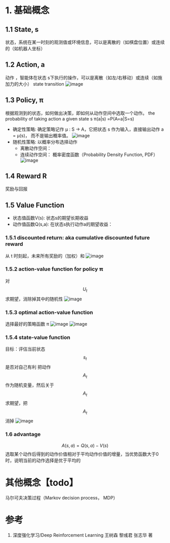 # 1. 基础概念
## 1.1 State, s
状态，系统在某一时刻的观测值或环境信息，可以是离散的（如棋盘位置）或连续的（如机器人坐标）
## 1.2 Action, a
动作 ，智能体在状态 s下执行的操作，可以是离散（如左/右移动）或连续（如施加力的大小）
state transition
![image](https://github.com/user-attachments/assets/b51576ba-748f-4647-9432-c7f335fe9ce0)
## 1.3 Policy, π
根据观测到的状态，如何做出决策，即如何从动作空间中选取一个动作。
the probability of taking action a given state s
π(a|s) =P(A=a|S=s)
- 确定性策略: 确定策略记作 µ : S -> A，它把状态 s 作为输入，直接输出动作 a = µ(s)，
而不是输出概率值。
![image](https://github.com/user-attachments/assets/5f9b0ed7-44ee-4c45-9883-e399b7aff66d)
- 随机性策略: 以概率分布选择动作
  - 离散动作空间：
  - 连续动作空间： 概率密度函数（Probability Density Function, PDF）
![image](https://github.com/user-attachments/assets/68ee8be4-39ac-4bb8-89f4-baf6a493473e)

## 1.4 Reward R
奖励与回报


## 1.5 Value Function
- 状态值函数V(s): 状态s的期望长期收益
- 动作值函数Q(s,a): 在状态s执行动作a的期望收益：

### 1.5.1 discounted return:  aka cumulative discounted future reward
从 t 时刻起，未来所有奖励的（加权）和
![image](https://github.com/user-attachments/assets/9ba19c77-6f9e-4443-9bc5-ee5bc98a33dd)

### 1.5.2 action-value function for policy 𝝿
对 $$U_t$$ 求期望，消除掉其中的随机性
![image](https://github.com/user-attachments/assets/d0307110-ea5d-4596-bee9-5bc8f080b200)

### 1.5.3 optimal action-value function
选择最好的策略函数 π
![image](https://github.com/user-attachments/assets/177dcd3c-d930-4dd1-9abd-c647c70d722c)
![image](https://github.com/user-attachments/assets/6e3581c3-3086-47ca-8e18-283f983be7a8)

### 1.5.4 state-value function
目标：评估当前状态 $$s_t$$ 是否对自己有利
把动作 $$A_t$$ 作为随机变量，然后关于 $$A_t$$ 求期望，把  $$A_t$$ 消掉
![image](https://github.com/user-attachments/assets/261fa598-d004-4c07-92c3-111bfdf88456)

### 1.6 advantage
 $$A(s,a)=Q(s,a)−V(s)$$ 
选取某个动作后得到的动作价值相对于平均动作价值的增量，当优势函数大于0时，说明当前的动作选择是优于平均的

# 其他概念【todo】
马尔可夫决策过程（Markov decision process， MDP）

# 参考
1. 深度强化学习/Deep Reinforcement Learning 王树森 黎彧君 张志华 著
